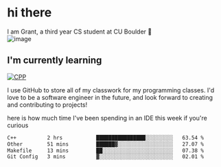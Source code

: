 
# hi there

I am Grant, a third year CS student at CU Boulder 👋  
![image](https://assets-sports.thescore.com/football/team/164/logo.png)

## I'm currently learning
[![CPP](https://skillicons.dev/icons?i=java,cpp,ts)](https://skillicons.dev)

I use GitHub to store all of my classwork for my programming classes.
I'd love to be a software engineer in the future, and look forward to creating and contributing to projects!

here is how much time I've been spending in an IDE this week if you're curious
<!--START_SECTION:waka-->

```txt
C++          2 hrs           ████████████████░░░░░░░░░   63.54 %
Other        51 mins         ██████▓░░░░░░░░░░░░░░░░░░   27.07 %
Makefile     13 mins         ██░░░░░░░░░░░░░░░░░░░░░░░   07.38 %
Git Config   3 mins          ▓░░░░░░░░░░░░░░░░░░░░░░░░   02.01 %
```

<!--END_SECTION:waka-->

<!---
gnestr/gnestr is a ✨ special ✨ repository because its `README.md` (this file) appears on your GitHub profile.
You can click the Preview link to take a look at your changes.
--->
